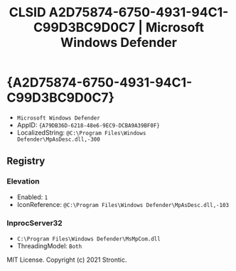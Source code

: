 ﻿---
title: "CLSID A2D75874-6750-4931-94C1-C99D3BC9D0C7 | Microsoft Windows Defender"
excerpt: What is COM-Object CLSID A2D75874-6750-4931-94C1-C99D3BC9D0C7?
---

# {A2D75874-6750-4931-94C1-C99D3BC9D0C7}

* `Microsoft Windows Defender`
* AppID: `{A79DB36D-6218-48e6-9EC9-DCBA9A39BF0F}`
* LocalizedString: `@C:\Program Files\Windows Defender\MpAsDesc.dll,-300`

## Registry


### Elevation

* Enabled: `1`
* IconReference: `@C:\Program Files\Windows Defender\MpAsDesc.dll,-103`

### InprocServer32

* `C:\Program Files\Windows Defender\MsMpCom.dll`
* ThreadingModel: `Both`

MIT License. Copyright (c) 2021 Strontic.


